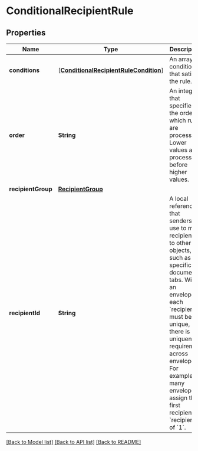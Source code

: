 # ConditionalRecipientRule

## Properties
Name | Type | Description | Notes
------------ | ------------- | ------------- | -------------
**conditions** | [[**ConditionalRecipientRuleCondition**](ConditionalRecipientRuleCondition.md)] | An array of conditions that satisfy the rule. | [optional] 
**order** | **String** | An integer that specifies the order in which rules are processed. Lower values are processed before higher values. | [optional] 
**recipientGroup** | [**RecipientGroup**](RecipientGroup.md) |  | [optional] 
**recipientId** | **String** | A local reference that senders use to map recipients to other objects, such as specific document tabs. Within an envelope, each &#x60;recipientId&#x60; must be unique, but there is no uniqueness requirement across envelopes. For example, many envelopes assign the first recipient a &#x60;recipientId&#x60; of &#x60;1&#x60;. | [optional] 

[[Back to Model list]](../README.md#documentation-for-models) [[Back to API list]](../README.md#documentation-for-api-endpoints) [[Back to README]](../README.md)


